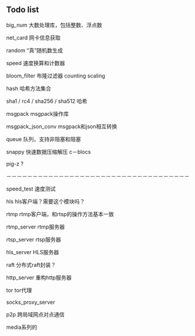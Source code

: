## Todo list

big_num 大数处理库，包括整数、浮点数

net_card 网卡信息获取

random “真”随机数生成

speed 速度换算和计数器

bloom_filter 布隆过滤器 counting scaling

hash 哈希方法集合

sha1 / rc4 / sha256 / sha512 哈希

msgpack msgpack操作库

msgpack_json_conv msgpack和json相互转换

queue 队列，支持非阻塞和阻塞

snappy 快速数据压缩解压 c－blocs

pig-z ?

－－－－－－－－－－－－－－－－－－－－－－－－－－－－－－－－－－－

speed_test 速度测试

hls hls客户端？需要这个模块吗？

rtmp rtmp客户端，和rtsp的操作方法基本一致

rtmp_server rtmp服务器

rtsp_server rtsp服务器

hls_server HLS服务器

raft 分布式raft封装？

http_server 重构http服务器

tor tor代理

socks_proxy_server

p2p 跨局域网点对点通信

media系列的